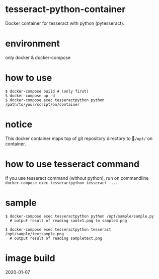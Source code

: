 # tesseract-python-container
Docker container for tesseract with python (pytesseract).

# environment
only docker & docker-compose

# how to use

``` commandline
$ docker-compose build # (only first)
$ docker-compose up -d
$ docker-compose exec tesseractpython python /path/to/your/script/on/container
```

# notice
This docker container maps top of git repository directory to `/opt/` on container. 

# how to use tesseract command
If you use tesseract command (without python), run on commandline `docker-compose exec tesseractpython tesseract ....`

# sample

```commandline
$ docker-compose exec tesseractpython python /opt/sample/sample.py
  # output result of reading samle1.png to sample4.png

$ docker-compose exec tesseractpython tesseract /opt/sample/textsample.png
  # output result of reading sampletext.png
```

# image build
2020-01-07
